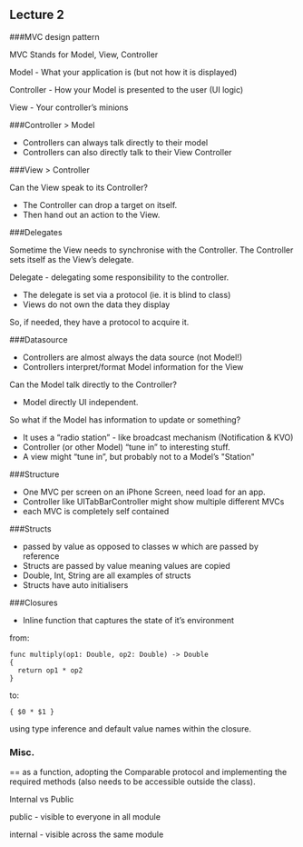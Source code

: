 ## Lecture 2

###MVC design pattern

MVC Stands for Model, View, Controller

Model - What your application is (but not how it is displayed)

Controller - How your Model is presented to the user (UI logic)

View - Your controller’s minions

###Controller > Model

- Controllers can always talk directly to their model
- Controllers can also directly talk to their View Controller

###View > Controller

Can the View speak to its Controller?

- The Controller can drop a target on itself.
- Then hand out an action to the View.


###Delegates

Sometime the View needs to synchronise with the Controller. The Controller sets itself as the View’s delegate.

Delegate - delegating some responsibility to the controller.

- The delegate is set via a protocol (ie. it is blind to class)
- Views do not own the data they display

So, if needed, they have a protocol to acquire it.

###Datasource
- Controllers are almost always the data source (not Model!)
- Controllers interpret/format Model information for the View

Can the Model talk directly to the Controller?

- Model directly UI independent.

So what if the Model has information to update or something?

- It uses a “radio station” - like broadcast mechanism (Notification & KVO)
- Controller (or other Model) “tune in” to interesting stuff.
- A view might “tune in”, but probably not to a Model’s "Station"

###Structure

- One MVC per screen on an iPhone Screen, need load for an app.
- Controller like UITabBarController might show multiple different MVCs
- each MVC is completely self contained

###Structs
- passed by value as opposed to classes w which are passed by reference
- Structs are passed by value meaning values are copied
- Double, Int, String are all examples of structs
- Structs have auto initialisers

###Closures
- Inline function that captures the state of it’s environment

from:

```
func multiply(op1: Double, op2: Double) -> Double
{
  return op1 * op2
}
```

to:

```
{ $0 * $1 }
```

using type inference and default value names within the closure.

### Misc.

== as a function, adopting the Comparable protocol and implementing the required methods (also needs to be accessible outside the class).


Internal vs Public

public - visible to everyone in all module

internal - visible across the same module
